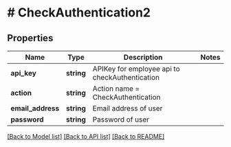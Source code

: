 # # CheckAuthentication2

## Properties

Name | Type | Description | Notes
------------ | ------------- | ------------- | -------------
**api_key** | **string** | APIKey for employee api to checkAuthentication |
**action** | **string** | Action name &#x3D; CheckAuthentication |
**email_address** | **string** | Email address of user |
**password** | **string** | Password of user |

[[Back to Model list]](../../README.md#models) [[Back to API list]](../../README.md#endpoints) [[Back to README]](../../README.md)
